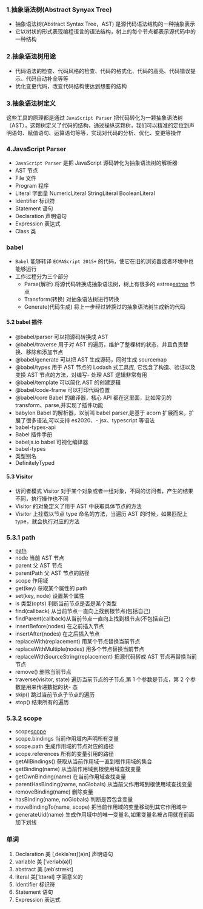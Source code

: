 ### 1.抽象语法树(Abstract Synyax Tree)

- 抽象语法树(Abstract Syntax Tree，AST) 是源代码语法结构的一种抽象表示
- 它以树状的形式表现编程语言的语法结构，树上的每个节点都表示源代码中的一种结构

### 2.抽象语法树用途

- 代码语法的检查、代码风格的检查、代码的格式化、代码的高亮、代码错误提示、代码自动补全等等
- 优化变更代码，改变代码结构使达到想要的结构

### 3.抽象语法树定义

这些工具的原理都是通过 `JavaScript Parser` 把代码转化为一颗抽象语法树（AST），这颗树定义了代码的结构，通过操纵这颗树，我们可以精准的定位到声明语句、赋值语句、运算语句等等，实现对代码的分析、优化、变更等操作

### 4.JavaScript Parser

- `JavaScript Parser` 是把 JavaScript 源码转化为抽象语法树的解析器
- AST 节点
- File 文件
- Program 程序
- Literal 字面量 NumericLiteral StringLiteral BooleanLiteral
- Identifier 标识符
- Statement 语句
- Declaration 声明语句
- Expression 表达式
- Class 类

### babel

- `Babel` 能够转译 `ECMAScript 2015+` 的代码，使它在旧的浏览器或者环境中也能够运行
- 工作过程分为三个部分
  - Parse(解析) 将源代码转换成抽象语法树，树上有很多的 estree[estree](https://github.com/estree/estree) 节点
  - Transform(转换) 对抽象语法树进行转换
  - Generate(代码生成) 将上一步经过转换过的抽象语法树生成新的代码

#### 5.2 babel 插件

- @babel/parser 可以把源码转换成 AST
- @babel/traverse 用于对 AST 的遍历，维护了整棵树的状态，并且负责替换、移除和添加节点
- @babel/generate 可以把 AST 生成源码，同时生成 sourcemap
- @babel/types 用于 AST 节点的 Lodash 式工具库, 它包含了构造、验证以及变换 AST 节点的方法，对编写- 处理 AST 逻辑非常有用
- @babel/template 可以简化 AST 的创建逻辑
- @babel/code-frame 可以打印代码位置
- @babel/core Babel 的编译器，核心 API 都在这里面，比如常见的 transform、parse,并实现了插件功能
- babylon Babel 的解析器，以前叫 babel parser,是基于 acorn 扩展而来，扩展了很多语法,可以支持 es2020、- jsx、typescript 等语法
- babel-types-api
- Babel 插件手册[](https://github.com/brigand/babel-plugin-handbook/blob/master/translations/zh-Hans/README.md#asts)
- babeljs.io babel 可视化编译器
- babel-types
- 类型别名
- DefinitelyTyped

#### 5.3 Visitor

- 访问者模式 Visitor 对于某个对象或者一组对象，不同的访问者，产生的结果不同，执行操作也不同
- Visitor 的对象定义了用于 AST 中获取具体节点的方法
- Visitor 上挂载以节点 type 命名的方法，当遍历 AST 的时候，如果匹配上 type，就会执行对应的方法

### 5.3.1 path

- [path](https://github.com/babel/babel/blob/main/packages/babel-traverse/src/path/index.ts)
- node 当前 AST 节点
- parent 父 AST 节点
- parentPath 父 AST 节点的路径
- scope 作用域
- get(key) 获取某个属性的 path
- set(key, node) 设置某个属性
- is 类型(opts) 判断当前节点是否是某个类型
- find(callback) 从当前节点一直向上找到根节点(包括自己)
- findParent(callback)从当前节点一直向上找到根节点(不包括自己)
- insertBefore(nodes) 在之前插入节点
- insertAfter(nodes) 在之后插入节点
- replaceWith(replacement) 用某个节点替换当前节点
- replaceWithMultiple(nodes) 用多个节点替换当前节点
- replaceWithSourceString(replacement) 把源代码转成 AST 节点再替换当前节点
- remove() 删除当前节点
- traverse(visitor, state) 遍历当前节点的子节点,第 1 个参数是节点，第 2 个参数是用来传递数据的状- 态
- skip() 跳过当前节点子节点的遍历
- stop() 结束所有的遍历

### 5.3.2 scope

- scope[scope](https://github.com/babel/babel/blob/main/packages/babel-traverse/src/scope/index.ts)
- scope.bindings 当前作用域内声明所有变量
- scope.path 生成作用域的节点对应的路径
- scope.references 所有的变量引用的路径
- getAllBindings() 获取从当前作用域一直到根作用域的集合
- getBinding(name) 从当前作用域到根使用域查找变量
- getOwnBinding(name) 在当前作用域查找变量
- parentHasBinding(name, noGlobals) 从当前父作用域到根使用域查找变量
- removeBinding(name) 删除变量
- hasBinding(name, noGlobals) 判断是否包含变量
- moveBindingTo(name, scope) 把当前作用域的变量移动到其它作用域中
- generateUid(name) 生成作用域中的唯一变量名,如果变量名被占用就在前面加下划线

### 单词

1. Declaration 美 [ˌdekləˈreɪʃ(ə)n] 声明语句
2. variable 美 [ˈveriəb(ə)l]
3. abstract 美 [æbˈstrækt]
4. literal 美[ˈlɪtərəl] 字面意义的
5. Identifier 标识符
6. Statement 语句
7. Expression 表达式